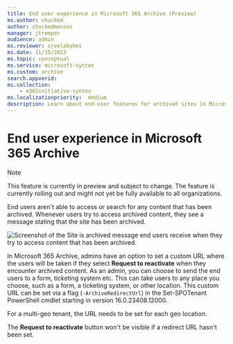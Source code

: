 ```yaml
---
title: End user experience in Microsoft 365 Archive (Preview)
ms.author: chucked
author: chuckedmonson
manager: jtremper
audience: admin
ms.reviewer: sreelakshmi
ms.date: 11/15/2023
ms.topic: conceptual
ms.service: microsoft-syntex
ms.custom: archive
search.appverid:
ms.collection:
    - m365initiative-syntex
ms.localizationpriority:  medium
description: Learn about end-user features for archived sites in Microsoft 365 Archive.
---
```


# End user experience in Microsoft 365 Archive

> [!NOTE]
> This feature is currently in preview and subject to change. The feature is currently rolling out and might not yet be fully available to all organizations.

End users aren't able to access or search for any content that has been archived. Whenever users try to access archived content, they see a message stating that the site has been archived.

![Screenshot of the Site is archived message end users receive when they try to access content that has been archived.](../../media/content-understanding/site-is-archived-message.png)

In Microsoft 365 Archive, admins have an option to set a custom URL where the users will be taken if they select **Request to reactivate** when they encounter archived content. As an admin, you can choose to send the end users to a form, ticketing system etc. This can take users to any place you choose, such as a form, a ticketing system, or other location. This custom URL can be set via a flag (``-ArchiveRedirectUrl``) in the Set-SPOTenant PowerShell cmdlet starting in version 16.0.23408.12000.

For a multi-geo tenant, the URL needs to be set for each geo location.

The **Request to reactivate** button won't be visible if a redirect URL hasn't been set.

